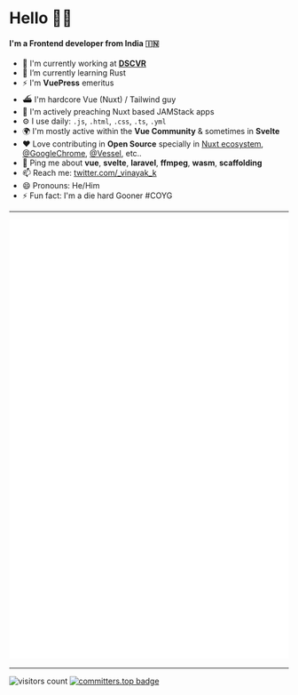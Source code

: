 # Hello 🙏🏽 


#### I'm a Frontend developer from India 🇮🇳

- 🏢 I'm currently working at [**DSCVR**](https://dscvr.one)
- 🌱 I’m currently learning Rust
- ⚡️ I'm **VuePress** emeritus
- ⛴ I'm hardcore Vue (Nuxt) / Tailwind guy
- 💚 I'm actively preaching Nuxt based JAMStack apps
- ⚙️ I use daily: `.js`, `.html`, `.css`, `.ts`, `.yml`
- 🌍 I'm mostly active within the **Vue Community** & sometimes in **Svelte**
- ❤️ Love contributing in **Open Source** specially in [Nuxt ecosystem](https://github.com/vinayakkulkarni?tab=overview&from=2019-04-01&to=2020-11-12&org=nuxt), [@GoogleChrome](https://github.com/vinayakkulkarni?org=GoogleChrome&year_list=1), [@Vessel](https://github.com/vinayakkulkarni?from=2020-07-01&to=2020-07-08&org=shipping-docker&year_list=1), etc..
- 💬 Ping me about **vue**, **svelte**, **laravel**, **ffmpeg**, **wasm**, **scaffolding**
- 📫 Reach me: [twitter.com/_vinayak_k](https://twitter.com/_vinayak_k)
- 😄 Pronouns: He/Him
- ⚡️ Fun fact: I'm a die hard Gooner #COYG

---

<div>
  <img src="./github-metrics.svg" />  
</div>

---

<!-- https://github.com/Gerhut/Gerhut -->
<!-- pls deploy your own service using the repo above -->
![visitors count](https://visitors-by-url-pls-dont-use-this-in-your-repo.vercel.app/vinayakkulkarni-github-readme) [![committers.top badge](https://user-badge.committers.top/india_private/vinayakkulkarni.svg)](https://user-badge.committers.top/india_private/vinayakkulkarni)
